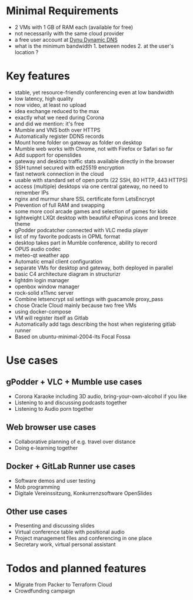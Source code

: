 # Minimal Requirements

- 2 VMs with 1 GB of RAM each (available for free)
- not necessarily with the same cloud provider
- a free user account at [Dynu Dynamic DNS](https://www.dynu.com)
- what is the minimum bandwidth 1. between nodes 2. at the user's location ?

# Key features

- stable, yet resource-friendly conferencing even at low bandwidth
- low latency, high quality
- now video, at least no upload
- idea exchange reduced to the max
- exactly what we need during Corona
- and did we mention: it's free
- Mumble and VNS both over HTTPS
- Automatically register DDNS records
- Mount home folder on gateway as folder on desktop
- Mumble web works with Chrome, not with Firefox or Safari so far
- Add support for openslides
- gateway and desktop traffic stats available directly in the browser
- SSH tunnel secured with ed25519 encryption
- fast network connection in the cloud
- usable with standard set of open ports (22 SSH, 80 HTTP, 443 HTTPS)
- access (multiple) desktops via one central gateway, no need to remember IPs
- nginx and murmur share SSL certificate form LetsEncrypt
- Prevention of full RAM and swapping
- some more cool arcade games and selection of games for kids
- lightweight LXQt desktop with beautiful ePapirus icons and breeze theme
- gPodder podcatcher connected with VLC media player
- list of my favorite podcasts in OPML format
- desktop takes part in Mumble conference, ability to record
- OPUS audio codec
- meteo-qt weather app
- Automatic email client configuration
- separate VMs for desktop and gateway, both deployed in parallel
- basic C4 architecture diagram in structurizr
- lightdm login manager
- openbox window manager
- rock-solid x11vnc server
- Combine letsencrypt ssl settings with guacamole proxy_pass
- chose Oracle Cloud mainly because two free VMs
- using docker-compose
- VM will register itself as Gitlab
- Automatically add tags describing the host when registering gitlab runner
- Based on ubuntu-minimal-2004-lts Focal Fossa

# Use cases

## gPodder + VLC + Mumble use cases
- Corona Karaoke including 3D audio, bring-your-own-alcohol if you like
- Listening to and discussing podcasts together
- Listening to Audio porn together

## Web browser use cases
- Collaborative planning of e.g. travel over distance
- Doing e-learning together

## Docker + GitLab Runner use cases
- Software demos and user testing
- Mob programming
- Digitale Vereinssitzung, Konkurrenzsoftware OpenSlides

## Other use cases
- Presenting and discussing slides
- Virtual conference table with positional audio
- Project management files and conferencing in one place
- Secretary work, virtual personal assistant

# Todos and planned features

- Migrate from Packer to Terraform Cloud
- Crowdfunding campaign

